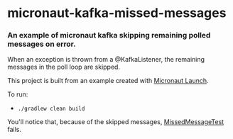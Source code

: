 # micronaut-kafka-missed-messages

### An example of micronaut kafka skipping remaining polled messages on error.

When an exception is thrown from a @KafkaListener, the remaining messages
in the poll loop are skipped. 

This project is built from an example created with [Micronaut Launch](https://micronaut.io/launch).

To run:

- `./gradlew clean build` 

You'll notice that, because of the skipped messages, [MissedMessageTest](src/test/java/com/example/MissedMessageTest.java) fails.